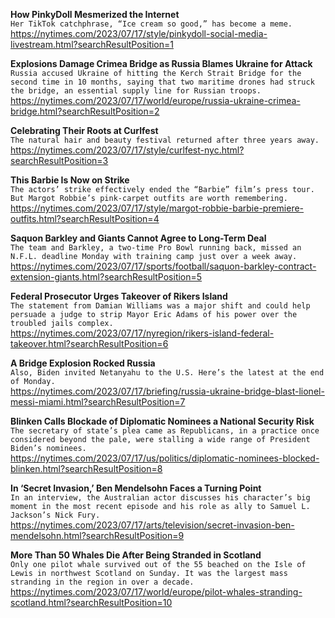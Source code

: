 **How PinkyDoll Mesmerized the Internet**\
`Her TikTok catchphrase, “Ice cream so good,” has become a meme.`\
https://nytimes.com/2023/07/17/style/pinkydoll-social-media-livestream.html?searchResultPosition=1

**Explosions Damage Crimea Bridge as Russia Blames Ukraine for Attack**\
`Russia accused Ukraine of hitting the Kerch Strait Bridge for the second time in 10 months, saying that two maritime drones had struck the bridge, an essential supply line for Russian troops.`\
https://nytimes.com/2023/07/17/world/europe/russia-ukraine-crimea-bridge.html?searchResultPosition=2

**Celebrating Their Roots at Curlfest**\
`The natural hair and beauty festival returned after three years away.`\
https://nytimes.com/2023/07/17/style/curlfest-nyc.html?searchResultPosition=3

**This Barbie Is Now on Strike**\
`The actors’ strike effectively ended the “Barbie” film’s press tour. But Margot Robbie’s pink-carpet outfits are worth remembering.`\
https://nytimes.com/2023/07/17/style/margot-robbie-barbie-premiere-outfits.html?searchResultPosition=4

**Saquon Barkley and Giants Cannot Agree to Long-Term Deal**\
`The team and Barkley, a two-time Pro Bowl running back, missed an N.F.L. deadline Monday with training camp just over a week away.`\
https://nytimes.com/2023/07/17/sports/football/saquon-barkley-contract-extension-giants.html?searchResultPosition=5

**Federal Prosecutor Urges Takeover of Rikers Island**\
`The statement from Damian Williams was a major shift and could help persuade a judge to strip Mayor Eric Adams of his power over the troubled jails complex.`\
https://nytimes.com/2023/07/17/nyregion/rikers-island-federal-takeover.html?searchResultPosition=6

**A Bridge Explosion Rocked Russia**\
`Also, Biden invited Netanyahu to the U.S. Here’s the latest at the end of Monday.`\
https://nytimes.com/2023/07/17/briefing/russia-ukraine-bridge-blast-lionel-messi-miami.html?searchResultPosition=7

**Blinken Calls Blockade of Diplomatic Nominees a National Security Risk**\
`The secretary of state’s plea came as Republicans, in a practice once considered beyond the pale, were stalling a wide range of President Biden’s nominees.`\
https://nytimes.com/2023/07/17/us/politics/diplomatic-nominees-blocked-blinken.html?searchResultPosition=8

**In ‘Secret Invasion,’ Ben Mendelsohn Faces a Turning Point**\
`In an interview, the Australian actor discusses his character’s big moment in the most recent episode and his role as ally to Samuel L. Jackson’s Nick Fury.`\
https://nytimes.com/2023/07/17/arts/television/secret-invasion-ben-mendelsohn.html?searchResultPosition=9

**More Than 50 Whales Die After Being Stranded in Scotland**\
`Only one pilot whale survived out of the 55 beached on the Isle of Lewis in northwest Scotland on Sunday. It was the largest mass stranding in the region in over a decade.`\
https://nytimes.com/2023/07/17/world/europe/pilot-whales-stranding-scotland.html?searchResultPosition=10

